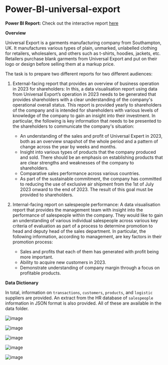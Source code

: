   # Power-BI-universal-export


**Power BI Report:** Check out the interactive report [here](https://app.powerbi.com/view?r=eyJrIjoiYjZkNDkwZmMtNjU5Mi00MGIyLWIzMTctNTNjY2NlZjY1ZGFjIiwidCI6IjA5YWJlYzJmLWM4NmItNDU1OC1hM2I1LTEyNWQ2NTU5NjViMSJ9)

**Overview**

Universal Export is a garments manufacturing company from Southampton, UK. It manufactures various types of plain, unmarked, unlabelled clothing for retailers, wholesalers, and others such as t-shirts, hoodies, jackets, etc. Retailers purchase blank garments from Universal Export and put on their logo or design before selling them at a markup price. 

The task is to prepare two different reports for two different audiences:
1) External-facing report that provides an overview of business operation in 2023 for shareholders: In this, a data visualisation report using data from Universal Export’s operation in 2023 needs to be generated that provides shareholders with a clear understanding of the company's operational overall status. This report is provided yearly to shareholders of the company and is intended for shareholders with various levels of knowledge of the company to gain an insight into their investment. 
In particular, the following is key information that needs to be presented to the shareholders to communicate the company's situation:
   - An understanding of the sales and profit of Universal Expert in 2023, both as an overview snapshot of the whole period and a pattern of change across the year by weeks and months.
   - Insight into various types of products that the company produced and sold. There should be an emphasis on establishing products that are clear strengths and weaknesses of the company to shareholders.
   - Comparative sales performance across various countries. 
   - As part of the sustainable commitment, the company has committed to reducing the use of exclusive air shipment from the 1st of July 2023 onward to the end of 2023. The result of this goal must be provided to shareholders.

2) Internal-facing report on salespeople performance: A data visualisation report that provides the management team with insight into the performance of salespeople within the company. They would like to gain an understanding of various individual salespeople across various key criteria of evaluation as part of a process to determine promotion to head and deputy head of the sales department. In particular, the following information, according to management, are key factors in their promotion process:
   - Sales and profits that each of them has generated with profit being more important.
   - Ability to acquire new customers in 2023.
   - Demonstrate understanding of company margin through a focus on profitable products.

**Data Dictionary**

In total, information on `transactions`, `customers`, `products`, and `logistic` suppliers are provided. An extract from the HR database of `salespeople` information in JSON format is also provided. All of these are available in the data folder.

![image](https://github.com/user-attachments/assets/4fd3b014-00c1-4efd-8d43-652f0b85147b)

![image](https://github.com/user-attachments/assets/42701b89-497a-4ff7-96fc-f793b25bc16c)

![image](https://github.com/user-attachments/assets/eee72caf-ad6a-4d62-8328-6210e1b3faf6)

![image](https://github.com/user-attachments/assets/870d9688-3746-4a75-8465-ecbab79fb89b)

![image](https://github.com/user-attachments/assets/53988fce-d6a3-4a69-91d3-cca3925cb7ef)


